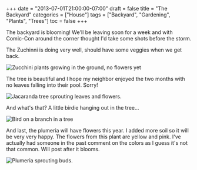 +++
date = "2013-07-01T21:00:00-07:00"
draft = false
title = "The Backyard"
categories = ["House"]
tags = ["Backyard", "Gardening", "Plants", "Trees"]
toc = false
+++


<p>The backyard is blooming! We'll be leaving soon for a week and with Comic-Con around the corner thought I'd take some shots before the storm.</p>    
<p>The Zuchinni is doing very well, should have&nbsp;some veggies when we get back.</p>    
<p><img alt="Zucchini plants growing in the ground, no flowers yet" src="http://cdn.smylee.com/images/2013/07/2013-06-29_09-30-30_536_zpsaa7e3267.jpg" title="Zucchini is growing like a weed!" /></p>    
<p>The tree is beautiful&nbsp;and I hope my neighbor enjoyed the two months with no leaves falling into their pool. Sorry!</p>    
<p><img alt="Jacaranda tree sprouting leaves and flowers." src="http://cdn.smylee.com/images/2013/07/2013-06-29_09-30-37_870_zps58a73912.jpg" title="Jacaranda tree is recovering nicely from the butchering it had a couple months ago." /></p>    
<p>And what's that? A little birdie hanging out in the tree...</p>    
<p><img alt="Bird on a branch in a tree" src="http://cdn.smylee.com/images/2013/07/2013-06-29_09-31-01_89_zps0efee5de.jpg" title="Checkout the bird hanging out on the nicely trimmed tree." /></p>    
<p>And last, the&nbsp;plumeria will have flowers this year. I added more soil so it will be very very happy.&nbsp;The flowers from this plant are yellow and pink. I've actually had someone in the past comment on the colors as I guess it's not that common. Will post after it blooms.</p>    
<p><img alt="Plumeria sprouting buds." src="http://cdn.smylee.com/images/2013/07/2013-06-29_09-31-16_574_zpsdc768a63.jpg" title="The plumeria is doing very well! (I asked mom the name - hehe)" /></p>  
